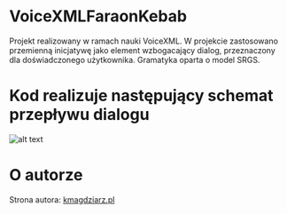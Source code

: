 # VoiceXMLFaraonKebab
Projekt realizowany w ramach nauki VoiceXML.
W projekcie zastosowano przemienną inicjatywę jako element wzbogacający dialog, przeznaczony dla doświadczonego użytkownika.
Gramatyka oparta o model SRGS.

# Kod realizuje następujący schemat przepływu dialogu
![alt text](https://github.com/xOceanFirex/VoiceXMLFaraonKebab/blob/master/assets/diagram-przeplywu.png)

# O autorze
Strona autora: [kmagdziarz.pl](http://kmagdziarz.pl)
